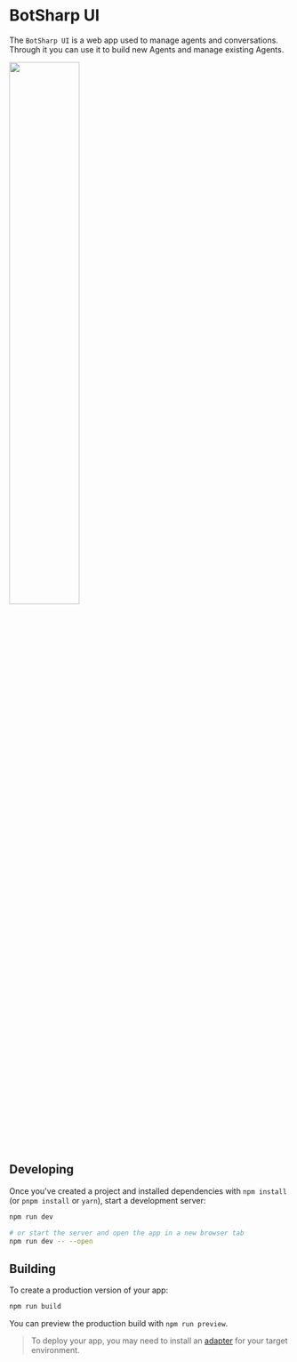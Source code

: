# BotSharp UI

The `BotSharp UI` is a web app used to manage agents and conversations. Through it you can use it to build new Agents and manage existing Agents.

[<img src="https://i.ytimg.com/vi/nougEw-vyk0/maxresdefault.jpg" width="50%">](https://www.youtube.com/watch?v=nougEw-vyk0 "BotSharp UI")

## Developing

Once you've created a project and installed dependencies with `npm install` (or `pnpm install` or `yarn`), start a development server:

```bash
npm run dev

# or start the server and open the app in a new browser tab
npm run dev -- --open
```

## Building

To create a production version of your app:

```bash
npm run build
```

You can preview the production build with `npm run preview`.

> To deploy your app, you may need to install an [adapter](https://kit.svelte.dev/docs/adapters) for your target environment.
